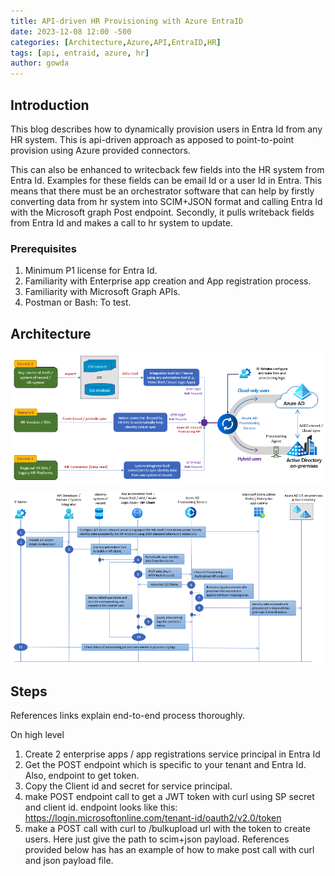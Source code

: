 ```yaml
---
title: API-driven HR Provisioning with Azure EntraID
date: 2023-12-08 12:00 -500
categories: [Architecture,Azure,API,EntraID,HR]
tags: [api, entraid, azure, hr]
author: gowda
---
```


## Introduction

This blog describes how to dynamically provision users in Entra Id from any HR system. This is api-driven approach as apposed to point-to-point provision using Azure provided connectors.

This can also be enhanced to writecback few fields into the HR system from Entra Id. Examples for these fields can be email Id or a user Id in Entra. This means that there must be an orchestrator software that can help by firstly converting data from hr system into SCIM+JSON format and calling Entra Id with the Microsoft graph Post endpoint. Secondly, it pulls writeback fields from Entra Id and makes a call to hr system to update.

### Prerequisites

1. Minimum P1 license for Entra Id.
2. Familiarity with Enterprise app creation and App registration process.
3. Familiarity with Microsoft Graph APIs.
4. Postman or Bash: To test.

## Architecture

![Desktop View](/assets/img/hr-system/api-driven-arch.png)

![Desktop View](/assets/img/hr-system/seq-diagram.png)

## Steps
References links explain end-to-end process thoroughly.

On high level
1. Create 2 enterprise apps / app registrations service principal in Entra Id
2. Get the POST endpoint which is specific to your tenant and Entra Id. Also, endpoint to get token.
3. Copy the Client id and secret for service principal.
4. make POST endpoint call to get a JWT token with curl using SP secret and client id. endpoint looks like this: https://login.microsoftonline.com/tenant-id/oauth2/v2.0/token 
5. make a POST call with curl to /bulkupload url with the token to create users. Here just give the path to scim+json payload. References provided below has has an example of how to make post call with curl and json payload file.

